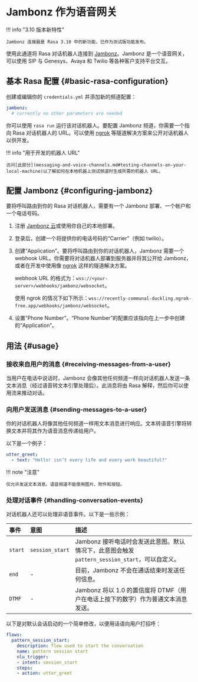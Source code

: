 # Jambonz 作为语音网关

!!! info "3.10 版本新特性"

    Jambonz 连接器是 Rasa 3.10 中的新功能，已作为测试版功能发布。

使用此通道将 Rasa 对话机器人连接到 [Jambonz](https://www.jambonz.org/)。Jambonz 是一个语音网关，可以使用 SIP 与 Genesys、Avaya 和 Twilio 等各种客户支持平台交互。

## 基本 Rasa 配置 {#basic-rasa-configuration}

创建或编辑你的 `credentials.yml` 并添加新的频道配置：

```yaml title="credentials.yml"
jambonz:
  # currently no other parameters are needed
```

你可以使用 `rasa run` 运行该对话机器人。要配置 Jambonz 频道，你需要一个指向 Rasa 对话机器人的 URL。可以使用 [ngrok](https://ngrok.com/) 等隧道解决方案来公开对话机器人以供开发。

!!! info "用于开发的机器人 URL"

    访问[此部分](messaging-and-voice-channels.md#testing-channels-on-your-local-machine)以了解如何在本地机器上测试频道时生成所需的机器人 URL。

## 配置 Jambonz {#configuring-jambonz}

要将呼叫路由到你的 Rasa 对话机器人，需要有一个 Jambonz 部署、一个帐户和一个电话号码。

1. 注册 [Jambonz 云](https://jambonz.cloud/)或使用你自己的本地部署。
2. 登录后，创建一个将提供你的电话号码的“Carrier”（例如 twilio）。
3. 创建“Application”。要将呼叫路由到你的对话机器人，Jambonz 需要一个 webhook URL。你需要将对话机器人部署到服务器并将其公开给 Jambonz，或者在开发中使用像 [ngrok](https://ngrok.com/) 这样的隧道解决方案。

    webhook URL 的格式为：`wss://<your-server>/webhooks/jambonz/websocket`。

    使用 ngrok 的情况下如下所示：`wss://recently-communal-duckling.ngrok-free.app/webhooks/jambonz/websocket`。

4. 设置“Phone Number”。“Phone Number”的配置应该指向在上一步中创建的“Application”。

## 用法 {#usage}

### 接收来自用户的消息 {#receiving-messages-from-a-user}

当用户在电话中说话时，Jambonz 会像其他任何频道一样向对话机器人发送一条文本消息（经过语音转文本引擎处理后）。此消息将由 Rasa 解释，然后你可以使用流来推动对话。

### 向用户发送消息 {#sending-messages-to-a-user}

你的对话机器人将像其他任何频道一样用文本消息进行响应。文本转语音引擎将转换文本并将其作为语音消息传递给用户。

以下是一个例子：

```yaml
utter_greet:
  - text: "Hello! isn’t every life and every work beautiful?"
```

!!! note "注意"

    仅允许发送文本消息。语音频道不能使用图片、附件和按钮。

### 处理对话事件 {#handling-conversation-events}

对话机器人还可以处理非语音事件。以下是一些示例：

| 事件    | 意图            | 描述                                                         |
| :------ | :-------------- | :----------------------------------------------------------- |
| `start` | `session_start` | Jambonz 接听电话时会发送此意图。默认情况下，此意图会触发 `pattern_session_start`，可以自定义。 |
| `end`   | -               | 目前，Jambonz 不会在通话结束时发送任何信息。                 |
| `DTMF`  | -               | Jambonz 将以 1.0 的置信度将 DTMF（用户在电话上按下的数字）作为普通文本消息发送。 |

以下是对默认会话启动的一个简单修改，以便用话语向用户打招呼：

```yaml
flows:
  pattern_session_start:
    description: flow used to start the conversation
    name: pattern session start
    nlu_trigger:
    - intent: session_start
    steps:
    - action: utter_greet
```
